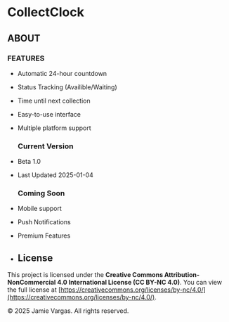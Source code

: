 # CollectClock

## ABOUT

### FEATURES
- Automatic 24-hour countdown
- Status Tracking (Availible/Waiting)
- Time until next collection
- Easy-to-use interface
- Multiple platform support

  ### Current Version
- Beta 1.0
- Last Updated 2025-01-04

  ### Coming Soon
- Mobile support
- Push Notifications
- Premium Features

- ## License

This project is licensed under the **Creative Commons Attribution-NonCommercial 4.0 International License (CC BY-NC 4.0)**. You can view the full license at [https://creativecommons.org/licenses/by-nc/4.0/](https://creativecommons.org/licenses/by-nc/4.0/).

© 2025 Jamie Vargas. All rights reserved.
